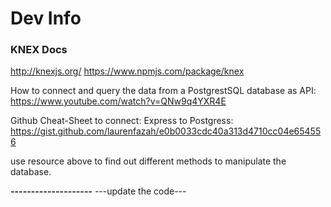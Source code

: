 # Dev Info

### KNEX Docs
http://knexjs.org/
https://www.npmjs.com/package/knex




How to connect and query the data from a PostgrestSQL database as API:
https://www.youtube.com/watch?v=QNw9q4YXR4E

Github Cheat-Sheet to connect: Express to Postgress:
https://gist.github.com/laurenfazah/e0b0033cdc40a313d4710cc04e654556

use resource above to find out different methods to manipulate the database.


**--------------------**
 ---update the code---